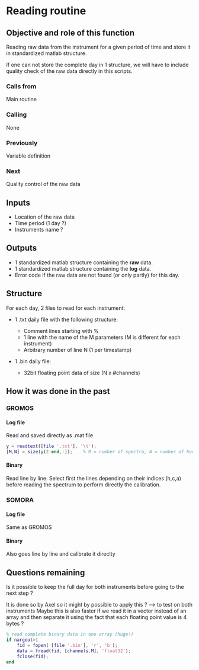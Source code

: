 # Reading routine

## Objective and role of this function
Reading raw data from the instrument for a given period of time and store it in standardized matlab structure.

If one can not store the complete day in 1 structure, we will have to include quality check of the raw data directly in this scripts.

### Calls from
Main routine

### Calling
None

### Previously
Variable definition

### Next
Quality control of the raw data

## Inputs
* Location of the raw data
* Time period (1 day ?)
* Instruments name ?

## Outputs
* 1 standardized matlab structure containing the **raw** data.
* 1 standardized matlab structure containing the **log** data.
* Error code if the raw data are not found (or only partly) for this day.

## Structure
For each day, 2 files to read for each instrument:

* 1 .txt daily file with the following structure:
    * Comment lines starting with %
    * 1 line with the name of the  M parameters (M is different for each instrument)
    * Arbitrary number of line N (1 per timestamp)
    
* 1 .bin daily file:
    * 32bit floating point data of size (N x #channels)

## How it was done in the past
### GROMOS
#### Log file 
Read and saved directly as .mat file

```Matlab
y = readtext([file '.txt'], '\t');
[M,N] = size(y(2:end,:));    % M = number of spectra, N = number of housekeeping data
```
#### Binary 
Read line by line. Select first the lines depending on their indices (h,c,a) before reading the spectrum to perform directly the calibration.

### SOMORA
#### Log file 
Same as GROMOS

#### Binary 
Also goes line by line and calibrate it direclty

## Questions remaining
Is it possible to keep the full day for both instruments before going to the next step ? 

It is done so by Axel so it might by possible to apply this ? --> to test on both instruments
Maybe this is also faster if we read it in a vector instead of an array and then separate it using the fact that each floating point value is 4 bytes ?

```Matlab
% read complete binary data in one array (huge!)
if nargout>1
    fid = fopen( [file '.bin'], 'r', 'b');
    data = fread(fid, [channels,M], 'float32');
    fclose(fid);
end
```

